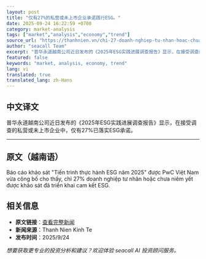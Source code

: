 ```yaml
---
layout: post
title: "仅有27%的私营或未上市企业承诺践行ESG。"
date: 2025-09-24 16:22:59 +0700
category: market-analysis
tags: ["market","analysis","economy","trend"]
source_url: "https://thanhnien.vn/chi-27-doanh-nghiep-tu-nhan-hoac-chua-niem-yet-cam-ket-esg-185250923203614098.htm"
author: "seacall Team"
excerpt: "普华永道越南公司近日发布的《2025年ESG实践进展调查报告》显示，在接受调查的私营或未上市企业中，仅有27%已落实ESG承诺。..."
featured: false
keywords: "market, analysis, economy, trend"
lang: vi
translated: true
translated_lang: zh-Hans
---
```


## 中文译文

普华永道越南公司近日发布的《2025年ESG实践进展调查报告》显示，在接受调查的私营或未上市企业中，仅有27%已落实ESG承诺。

---

## 原文（越南语）

B&aacute;o c&aacute;o khảo s&aacute;t "Tiến tr&igrave;nh thực h&agrave;nh ESG năm 2025" được PwC Việt Nam vừa c&ocirc;ng bố cho thấy, chỉ 27% doanh nghiệp tư nh&acirc;n hoặc chưa ni&ecirc;m yết được khảo s&aacute;t đ&atilde; triển khai cam kết ESG.

## 相关信息

- **原文链接**：[查看完整新闻](https://thanhnien.vn/chi-27-doanh-nghiep-tu-nhan-hoac-chua-niem-yet-cam-ket-esg-185250923203614098.htm)
- **新闻来源**：Thanh Nien Kinh Te
- **发布时间**：2025/9/24

*想要获取更专业的投资分析和建议？欢迎体验 seacall AI 投资顾问服务。*